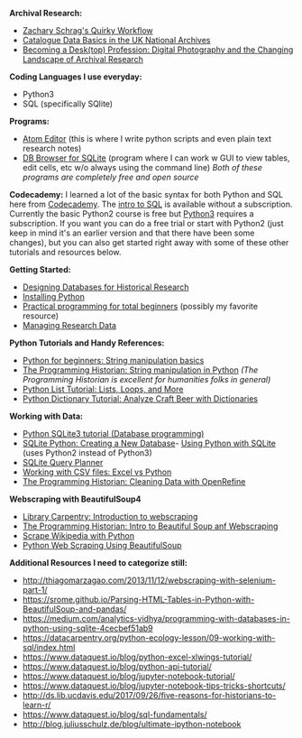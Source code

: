 **Archival Research:**
- [Zachary Schrag's Quirky Workflow](https://zacharyschrag.com/research/my-quirky-workflow/)
- [Catalogue Data Basics in the UK National Archives](https://blog.nationalarchives.gov.uk/catalogue-data-basics/)
- [Becoming a Desk(top) Profession: Digital Photography and the Changing Landscape of Archival Research](https://www.ianmilligan.ca/talk/aha-2020/)

**Coding Languages I use everyday:**
- Python3 
- SQL (specifically SQlite)

**Programs:**
- [Atom Editor](https://atom.io/) (this is where I write python scripts and even plain text research notes)
- [DB Browser for SQLite](https://sqlitebrowser.org/) (program where I can work w GUI to view tables, edit cells, etc w/o always using the command line)
   *Both of these programs are completely free and open source*

**Codecademy:**
I learned a lot of the basic syntax for both Python and SQL here from [Codecademy](https://www.codecademy.com). The [intro to SQL](https://www.codecademy.com/learn/learn-sql) is available without a subscription. Currently the basic Python2 course is free but [Python3](https://www.codecademy.com/learn/learn-python-3) requires a subscription. If you want you can do a free trial or start with Python2 (just keep in mind it's an earlier version and that there have been some changes), but you can also get started right away with some of these other tutorials and resources below.

**Getting Started:**
- [Designing Databases for Historical Research ](https://port.sas.ac.uk/course/view.php?id=24)
- [Installing Python](https://realpython.com/installing-python/)
- [Practical programming for total beginners](https://automatetheboringstuff.com/) (possibly my favorite resource)
- [Managing Research Data](https://port.sas.ac.uk/course/view.php?id=73)

**Python Tutorials and Handy References:**
- [Python for beginners: String manipulation basics](https://www.pythonforbeginners.com/basics/string-manipulation-in-python)
- [The Programming Historian: String manipulation in Python](https://programminghistorian.org/en/lessons/manipulating-strings-in-python) *(The Programming Historian is excellent for humanities folks in general)*
- [Python List Tutorial: Lists, Loops, and More](https://www.dataquest.io/blog/python-list-tutorial/)
- [Python Dictionary Tutorial: Analyze Craft Beer with Dictionaries](https://www.dataquest.io/blog/python-dictionary-tutorial/)

**Working with Data:**
- [Python SQLite3 tutorial (Database programming)](https://likegeeks.com/python-sqlite3-tutorial/)
- [SQLite Python: Creating a New Database](https://www.sqlitetutorial.net/sqlite-python/creating-database/)- [Using Python with SQLite](http://zetcode.com/db/sqlitepythontutorial/) (uses Python2 instead of Python3)
- [SQLite Query Planner](https://www.sqlite.org/queryplanner.html)
- [Working with CSV files: Excel vs Python](https://www.dataquest.io/blog/excel-vs-python/)
- [The Programming Historian: Cleaning Data with OpenRefine](https://programminghistorian.org/en/lessons/cleaning-data-with-openrefine)

**Webscraping with BeautifulSoup4**
- [Library Carpentry: Introduction to webscraping](https://librarycarpentry.org/lc-webscraping/)
- [The Programming Historian: Intro to Beautiful Soup anf Webscraping](https://programminghistorian.org/en/lessons/intro-to-beautiful-soup#get-a-webpage-to-scrape)
- [Scrape Wikipedia with Python](https://roche.io/2016/05/scrape-wikipedia-with-python)
- [Python Web Scraping Using BeautifulSoup](https://www.dataquest.io/blog/web-scraping-tutorial-python/)

**Additional Resources I need to categorize still:**
- http://thiagomarzagao.com/2013/11/12/webscraping-with-selenium-part-1/
- https://srome.github.io/Parsing-HTML-Tables-in-Python-with-BeautifulSoup-and-pandas/
- https://medium.com/analytics-vidhya/programming-with-databases-in-python-using-sqlite-4cecbef51ab9
- https://datacarpentry.org/python-ecology-lesson/09-working-with-sql/index.html
- https://www.dataquest.io/blog/python-excel-xlwings-tutorial/
- https://www.dataquest.io/blog/python-api-tutorial/
- https://www.dataquest.io/blog/jupyter-notebook-tutorial/
- https://www.dataquest.io/blog/jupyter-notebook-tips-tricks-shortcuts/
- http://ds.lib.ucdavis.edu/2017/09/26/five-reasons-for-historians-to-learn-r/
- https://www.dataquest.io/blog/sql-fundamentals/
- http://blog.juliusschulz.de/blog/ultimate-ipython-notebook
